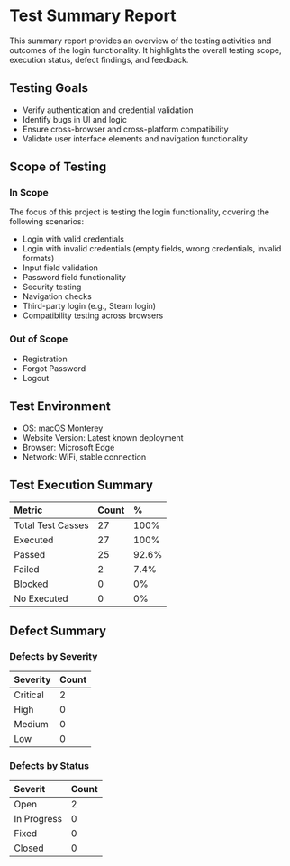 # Test Summary Report
This summary report provides an overview of the testing activities and outcomes of the login functionality. It highlights the overall testing scope, execution status, defect findings, and feedback.

## Testing Goals
- Verify authentication and credential validation
- Identify bugs in UI and logic
- Ensure cross-browser and cross-platform compatibility
- Validate user interface elements and navigation functionality

## Scope of Testing
### In Scope
The focus of this project is testing the login functionality, covering the following scenarios:
- Login with valid credentials
- Login with invalid credentials (empty fields, wrong credentials, invalid formats)
- Input field validation
- Password field functionality
- Security testing
- Navigation checks
- Third-party login (e.g., Steam login)
- Compatibility testing across browsers

### Out of Scope
- Registration
- Forgot Password
- Logout

## Test Environment
- OS: macOS Monterey
- Website Version: Latest known deployment
- Browser: Microsoft Edge
- Network: WiFi, stable connection

## Test Execution Summary

| Metric| Count | % |
| :--- | :--- | :--- |
| Total Test Casses | 27 | 100% | 
| Executed | 27 | 100% | 
| Passed | 25 | 92.6% | 
| Failed | 2 | 7.4% | 
| Blocked | 0 | 0% | 
| No Executed | 0 | 0% | 

## Defect Summary
### Defects by Severity
| Severity | Count |
| :--- | :--- |
| Critical | 2 |
| High | 0 |
| Medium | 0 |
| Low | 0 |

### Defects by Status
| Severit | Count |
| :--- | :--- |
| Open | 2 |
| In Progress | 0 |
| Fixed | 0 |
| Closed | 0 |



